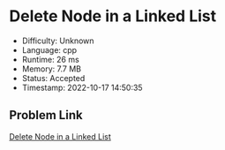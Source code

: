 # Delete Node in a Linked List

- Difficulty: Unknown
- Language: cpp
- Runtime: 26 ms
- Memory: 7.7 MB
- Status: Accepted
- Timestamp: 2022-10-17 14:50:35

## Problem Link
[Delete Node in a Linked List](https://leetcode.com/problems/delete-node-in-a-linked-list)

